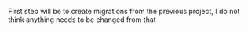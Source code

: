 First step will be to create migrations from the previous project, I do not think anything needs to be changed from that

